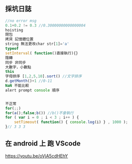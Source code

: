 <!-- ### 想法 -->

<!-- 魔王教你JS資料操作
變數,陣列,物件?

要如何擊敗勇者隊伍呢? 魔王軍隊陣行不好安排...
史萊姆 哥布林 骷髏士兵 地獄犬

攻擊方式: 單體/群體
攻擊順序排序: 有/無

let 先發 = '史萊姆' //單體無排序
let 中鋒 = ['史萊姆','骷髏士兵'] //群體有排序
let 總攻擊 = {left:'地獄犬',right:'哥布林'} //群體無排序
let 長征隊伍 = [
    {left:'地獄犬',right:'哥布林'},
    {left:'史萊姆',right:'骷髏士兵'},
    {left:'史萊姆',right:'史萊姆'}
] //群體有排序=>群體無排序
let 混合型 = {
    alpha: '史萊姆',
    beta: ['史萊姆','骷髏士兵'] ,
    gamma: {left:'地獄犬',right:'哥布林'}
} -->

## 採坑日誌

```js
//no error msg
0.1+0.2 != 0.3 //0.30000000000000004
hoisting
閉包
拷貝 記憶體位置
string 無法更改char str[1]='a'
typeof
setInterval( function()直接執行){}
隱轉
同步 非同步
大數字，小數點
this
字母排序 [1,2,5,10].sort() //文字排序
d.getMonth()+1 //0-11
NaN 不能比較
alert prompt console 順序


不正常
for(;;)
for(a();false;b()) //b()不會執行
for ( var i = 0 ; i < 3 ; i++ ) {
	setTimeout( function() { console.log(i) } , 1000 );
}// 3 3 3
```


## 在 android 上 跑 VScode
https://youtu.be/oVjA5cdHEhY